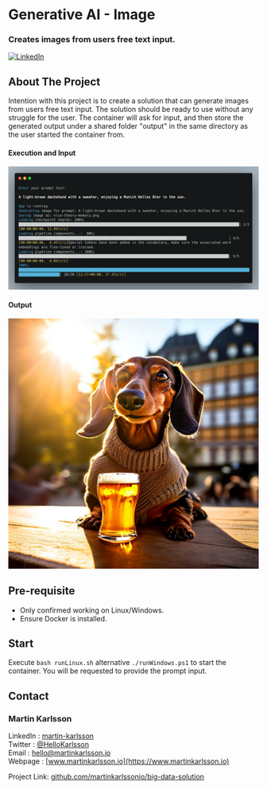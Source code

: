 # Generative AI - Image
### Creates images from users free text input.

<!--
*** Written by Martin Karlsson
*** www.martinkarlsson.io
-->

[![LinkedIn][linkedin-shield]][linkedin-url]

<!-- ABOUT THE PROJECT -->
## About The Project

Intention with this project is to create a solution that can generate images from users free text input. The solution should be ready to use without any struggle for the user.
The container will ask for input, and then store the generated output under a shared folder "output" in the same directory as the user started the container from.

#### Execution and Input
<img src="input.png" width="1024" alt="Input Image"/>

#### Output
<img src="nice-theory-memory.png" width="1024" alt="Input Image"/>

## Pre-requisite
- Only confirmed working on Linux/Windows.
- Ensure Docker is installed.

## Start

Execute `bash runLinux.sh` alternative `./runWindows.ps1` to start the container.
You will be requested to provide the prompt input.

<!-- CONTACT -->
## Contact

### Martin Karlsson

LinkedIn : [martin-karlsson][linkedin-url] \
Twitter : [@HelloKarlsson](https://twitter.com/HelloKarlsson) \
Email : hello@martinkarlsson.io \
Webpage : [www.martinkarlsson.io](https://www.martinkarlsson.io)


Project Link: [github.com/martinkarlssonio/big-data-solution](https://github.com/martinkarlssonio/big-data-solution)


<!-- MARKDOWN LINKS & IMAGES -->
[linkedin-shield]: https://img.shields.io/badge/-LinkedIn-black.svg?style=for-the-badge&logo=linkedin&colorB=555
[linkedin-url]: https://linkedin.com/in/martin-karlsson